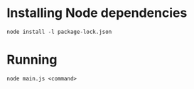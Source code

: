 # Installing Node dependencies
```shell
node install -l package-lock.json
```

# Running
```shell
node main.js <command>
```